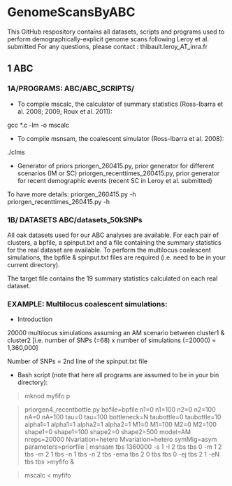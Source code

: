# GenomeScansByABC
This GitHub respository contains all datasets, scripts and programs used to perform demographically-explicit genome scans following Leroy et al. submitted
For any questions, please contact : thibault.leroy_AT_inra.fr

## 1 ABC
### 1A/PROGRAMS: ABC/ABC_SCRIPTS/
 
- To compile mscalc, the calculator of summary statistics (Ross-Ibarra et al. 2008; 2009; Roux et al. 2011):
 
 gcc *.c -lm -o mscalc
 
- To compile msnsam, the coalescent simulator (Ross-Ibarra et al. 2008):
 
 ./clms
 
- Generator of priors
priorgen_260415.py, prior generator for different scenarios (IM or SC)
priorgen_recenttimes_260415.py, prior generator for recent demographic events (recent SC in Leroy et al. submitted)

To have more details: 
priorgen_260415.py -h
priorgen_recenttimes_260415.py -h
  
 
### 1B/ DATASETS ABC/datasets_50kSNPs
 
All oak datasets used for our ABC analyses are available. For each pair of clusters, a bpfile, a spinput.txt and a file containing the summary statistics for the real dataset are available. To perform the multilocus coalescent simulations, the bpfile & spinput.txt files are required (i.e. need to be in your current directory). 
  
The target file contains the 19 summary statistics calculated on each real dataset.

### EXAMPLE: Multilocus coalescent simulations:
 - Introduction

20000 multilocus simulations assuming an AM scenario between cluster1 & cluster2 [i.e. number of SNPs (=68) x number of simulations (=20000) = 1,360,000]

Number of SNPs = 2nd line of the spinput.txt file
 - Bash script (note that here all programs are assumed to be in your bin directory):

> mknod myfifo p
 
> priorgen4_recentbottle.py bpfile=bpfile n1=0 n1=100 n2=0 n2=100 nA=0 nA=100 tau=0 tau=100 bottleneck=N taubottle=0 taubottle=10 alpha1=1 alpha1=1 alpha2=1 alpha2=1 M1=0 M1=100 M2=0 M2=100 shape1=0 shape1=100 shape2=0 shape2=500 model=AM nreps=20000 Nvariation=hetero Mvariation=hetero symMig=asym parameters=priorfile | msnsam tbs 1360000 -s 1 -I 2 tbs tbs 0 -m 1 2 tbs -m 2 1 tbs -n 1 tbs -n 2 tbs -ema tbs 2 0 tbs tbs 0 -ej tbs 2 1 -eN tbs tbs >myfifo &
 
> mscalc < myfifo
 
